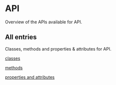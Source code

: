 [
This is a templated file. Adding content to this file may result in it being
reverted. Instead, if you want to place additional content, create an
"overview_content.md" file in `docs/` directory. The Sphinx tool will
pick up on the content and merge the content.
]: #

#  API

Overview of the APIs available for  API.

## All entries

Classes, methods and properties & attributes for
 API.

[classes](https://cloud.google.com/python/docs/reference/google-cloud-devicestreaming/latest/summary_class.html)

[methods](https://cloud.google.com/python/docs/reference/google-cloud-devicestreaming/latest/summary_method.html)

[properties and
attributes](https://cloud.google.com/python/docs/reference/google-cloud-devicestreaming/latest/summary_property.html)
